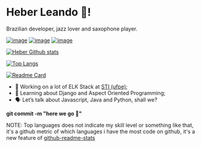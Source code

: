 # Heber Leando 🎷!
Brazilian developer, jazz lover and saxophone player. <br>


[![image](https://img.shields.io/badge/LinkedIn-0077B5)](https://www.linkedin.com/in/heberleandroluz/)
[![image](https://img.shields.io/badge/Gmail-D14836)](mailto:heberleandroluz@gmail.com)
[![image](https://img.shields.io/badge/Instagram-E4405F)](https://www.instagram.com/heberleandroluz/)

[![Heber Github stats](https://github-readme-stats.vercel.app/api?username=HeberLeandro&layout=compact&count_private=true&show_icons=true&bg_color=30,e96443,904e95&title_color=fff&text_color=fff&icon_color=fff)](https://github.com/HeberLeandro)

[![Top Langs](https://github-readme-stats.vercel.app/api/top-langs/?username=HeberLeandro&&langs_count=8&layout=compact&theme=radical)](https://github.com/HeberLeandro/)

[![Readme Card](https://github-readme-stats.vercel.app/api/pin/?username=HeberLeandro&repo=Contacts_Manager&theme=radical)](https://github.com/HeberLeandro/Contacts_Manager)


- 💪 Working on a lot of ELK Stack at [STI (ufpe)](https://www.ufpe.br/sti);
- 🧠 Learning about Django and Aspect Oriented Programming;
- 🗣 Let’s talk about Javascript, Java and Python, shall we? 



**git commit -m "here we go 🚀"**
<p>
NOTE: Top languages does not indicate my skill level or something like that, it's a github metric of which languages i have the most code on github, it's a new feature of <a href="https://github.com/anuraghazra/github-readme-stats">github-readme-stats</a>
</p>

<!--
**HeberLeandro/HeberLeandro** is a ✨ _special_ ✨ repository because its `README.md` (this file) appears on your GitHub profile.

Here are some ideas to get you started:

- 🔭 I’m currently working on ...
- 🌱 I’m currently learning ...
- 👯 I’m looking to collaborate on ...
- 🤔 I’m looking for help with ...
- 💬 Ask me about ...
- 📫 How to reach me: ...
- 😄 Pronouns: ...
- ⚡ Fun fact: ...
-->
